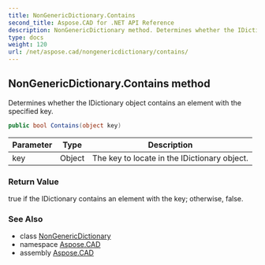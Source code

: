 ```yaml
---
title: NonGenericDictionary.Contains
second_title: Aspose.CAD for .NET API Reference
description: NonGenericDictionary method. Determines whether the IDictionary object contains an element with the specified key
type: docs
weight: 120
url: /net/aspose.cad/nongenericdictionary/contains/
---
```

## NonGenericDictionary.Contains method

Determines whether the IDictionary object contains an element with the specified key.

```csharp
public bool Contains(object key)
```

| Parameter | Type | Description |
| --- | --- | --- |
| key | Object | The key to locate in the IDictionary object. |

### Return Value

true if the IDictionary contains an element with the key; otherwise, false.

### See Also

* class [NonGenericDictionary](../)
* namespace [Aspose.CAD](../../../aspose.cad/)
* assembly [Aspose.CAD](../../../)


